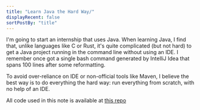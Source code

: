 ```yaml
---
title: "Learn Java the Hard Way/"
displayRecent: false
sortPostBy: "title"
---
```


I'm going to start an internship that uses Java. When learning Java, I find that, unlike languages like C or Rust, it's quite complicated (but not hard) to get a Java project running in the command line without using an IDE. I remember once got a single bash command generated by IntelliJ Idea that spans 100 lines after some reformatting.

To avoid over-reliance on IDE or non-official tools like Maven, I believe the best way is to do everything the hard way: run everything from scratch, with no help of an IDE.

All code used in this note is available at [this repo](https://github.com/Xinyu-Li-123/learn-java-the-hard-way)

